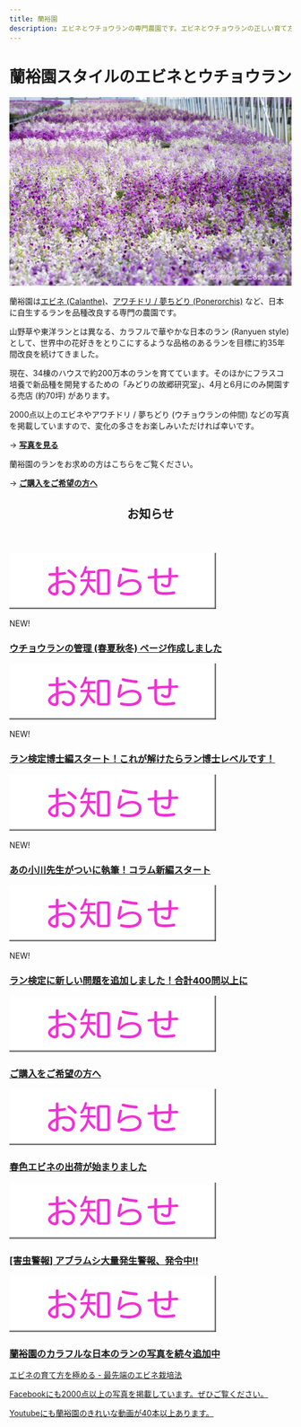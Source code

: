 ```yaml
---
title: 蘭裕園
description: エビネとウチョウランの専門農園です。エビネとウチョウランの正しい育て方や、綺麗な写真を掲載しています。
---
```

蘭裕園スタイルのエビネとウチョウラン
==
![アワチドリ / 夢ちどり - 蘭裕園](/assets/images/top_img3.jpg)

蘭裕園は[エビネ (Calanthe)](calanthe/)、[アワチドリ / 夢ちどり (Ponerorchis)](ponerorchis/) など、日本に自生するランを品種改良する専門の農園です。

山野草や東洋ランとは異なる、カラフルで華やかな日本のラン (Ranyuen style) として、世界中の花好きをとりこにするような品格のあるランを目標に約35年間改良を続けてきました。

現在、34棟のハウスで約200万本のランを育てています。そのほかにフラスコ培養で新品種を開発するための「みどりの故郷研究室」、4月と6月にのみ開園する売店 (約70坪) があります。

2000点以上のエビネやアワチドリ / 夢ちどり (ウチョウランの仲間) などの写真を掲載していますので、変化の多さをお楽しみいただければ幸いです。

→ <b>[写真を見る](photos/)</b>

蘭裕園のランをお求めの方はこちらをご覧ください。

→ <b>[ご購入をご希望の方へ](about_us/how_to_buy)</b>

<!-- TODO DBとの連携が完了したらimgのカテゴライズをどうするか考える -->
<div id="info">
  <section>
    <header>
      <h1>お知らせ</h1>
    </header>
    <article>
      <p><img src="/assets/images/icons/information.png"></p>
      <p class="new">NEW!</p>
      <h1><a href="ponerorchis/cultivation/growings_ponerorchis_in_each_season">ウチョウランの管理 (春夏秋冬) ページ作成しました</a></h1>
      <!-- 掲載日2015/1/07 -->
    </article>
    <article>
      <p><img src="/assets/images/icons/information.png"></p>
      <p class="new">NEW!</p>
      <h1><a href="news/information_of_orchid_exam_expert">ラン検定博士編スタート！これが解けたらラン博士レベルです！</a></h1>
      <!-- 掲載日2014/12/20 -->
    </article>
    <article>
      <p><img src="/assets/images/icons/information.png"></p>
      <p class="new">NEW!</p>
      <h1><a href="/news/list?tag=Column">あの小川先生がついに執筆！コラム新編スタート</a></h1>
      <!-- 掲載日2014/12/13 -->
    </article>
    <article>
      <p><img src="/assets/images/icons/information.png"></p>
      <p class="new">NEW!</p>
      <h1><a href="news/information_of_orchid_exam">ラン検定に新しい問題を追加しました！合計400問以上に</a></h1>
      <!-- 掲載日2014/12/13 -->
    </article>
    <article>
      <p><img src="/assets/images/icons/information.png"></p>
      <p class="new"></p>
      <h1><a href="/about_us/how_to_buy">ご購入をご希望の方へ</a></h1>
      <!-- 掲載日2014/11/08 -->
    </article>
    <article>
      <p><img src="/assets/images/icons/information.png"></p>
      <p class="new"></p>
      <h1><a href="/news/shipping_spring_calanthe_2014">春色エビネの出荷が始まりました</a></h1>
      <!-- 掲載日2014/11/01 -->
    </article>
    <article>
      <p><img src="/assets/images/icons/information.png"></p>
      <p class="new"></p>
      <h1><a href="/calanthe/recent_failure_and_provision#aburamushi">[害虫警報] アブラムシ大量発生警報、発令中!!</a></h1>
      <!-- 掲載日2014/10/25 -->
    </article>
    <article>
      <p><img src="/assets/images/icons/information.png"></p>
      <p class="new"></p>
      <h1><a href="news/information_of_new_photos">蘭裕園のカラフルな日本のランの写真を続々追加中</a></h1>
    </article>
  </section>
</div>

[エビネの育て方を極める - 最先端のエビネ栽培法](calanthe/growings_calanthe_in_the_new_way)

<a class="facebook" href="http://fb.me/ranyuenjapan"><span>Facebookにも2000点以上の写真を掲載しています。ぜひご覧ください。</span></a>

<a class="youtube" href="https://www.youtube.com/playlist?list=PLt3tRMFWeZB-ce852wXcEHamgRZe_PiWD"><span>Youtubeにも蘭裕園のきれいな動画が40本以上あります。</span></a>
